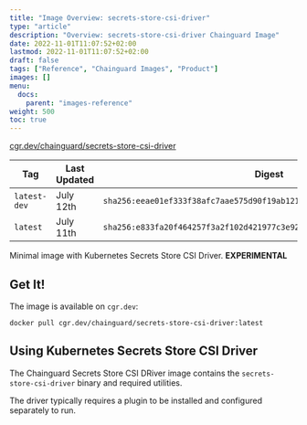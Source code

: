 ```yaml
---
title: "Image Overview: secrets-store-csi-driver"
type: "article"
description: "Overview: secrets-store-csi-driver Chainguard Image"
date: 2022-11-01T11:07:52+02:00
lastmod: 2022-11-01T11:07:52+02:00
draft: false
tags: ["Reference", "Chainguard Images", "Product"]
images: []
menu:
  docs:
    parent: "images-reference"
weight: 500
toc: true
---
```


[cgr.dev/chainguard/secrets-store-csi-driver](https://github.com/chainguard-images/images/tree/main/images/secrets-store-csi-driver)

| Tag          | Last Updated | Digest                                                                    |
|--------------|--------------|---------------------------------------------------------------------------|
| `latest-dev` | July 12th    | `sha256:eeae01ef333f38afc7aae575d90f19ab12127cadc34cb4f33bfc72118de3c51d` |
| `latest`     | July 11th    | `sha256:e833fa20f464257f3a2f102d421977c3e92d66d4a447407870ee684ae5855a3f` |



Minimal image with Kubernetes Secrets Store CSI Driver. **EXPERIMENTAL**

## Get It!

The image is available on `cgr.dev`:

```
docker pull cgr.dev/chainguard/secrets-store-csi-driver:latest
```

## Using Kubernetes Secrets Store CSI Driver

The Chainguard Secrets Store CSI DRiver image contains the `secrets-store-csi-driver` binary and required utilities.

The driver typically requires a plugin to be installed and configured separately to run.
